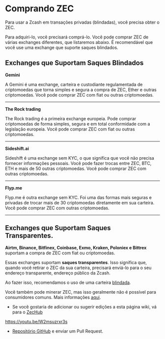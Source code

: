 # Comprando ZEC

Para usar a Zcash em transações privadas (blindadas), você precisa obter o ZEC.

Para adquiri-lo, você precisará comprá-lo. Você pode comprar ZEC de várias exchanges diferentes, que listaremos abaixo. É recomendável que você use uma exchange que suporte saques blindados.

## Exchanges que Suportam Saques Blindados

**Gemini**

A Gemini é uma exchange, carteira e custodiante regulamentada de criptomoedas que torna simples e segura a compra de ZEC, Ether e outras criptomoedas. Você pode comprar ZEC com fiat ou outras criptomoedas.

---

**The Rock trading**

The Rock trading é a primeira exchange europeia. Pode comprar criptomoedas de forma simples, segura e em total conformidade com a legislação europeia. Você pode comprar ZEC com fiat ou outras criptomoedas.

---

**Sideshift.ai**

Sideshift é uma exchange sem KYC, o que significa que você não precisa fornecer informações pessoais. Você pode fazer trocas entre ZEC, BTC, ETH e mais de 50 outras criptomoedas. Você pode comprar ZEC com outras criptomoedas.

---

**Flyp.me**

Flyp.me é outra exchange sem KYC. Foi uma das formas mais seguras e privadas de trocar mais de 30 criptomoedas diretamente em sua carteira. Você pode comprar ZEC com outras criptomoedas.

---

## Exchanges que Suportam Saques Transparentes.

**Airtm, Binance, Bitfinex, Coinbase, Exmo, Kraken, Poloniex e Bittrex** suportam a compra de ZEC com fiat ou criptomoedas.

Essas exchanges suportam **saques transparentes**. Isso significa que, quando você retirar o ZEC da sua carteira, precisará enviá-lo para o seu endereço transparente, endereço público da Zcash.

Ao fazer isso, recomendamos o uso de uma carteira [blindada](https://electriccoin.co/blog/new-releases-to-help-enable-zcash-shielded-by-default/). 

Você também pode minerar ZEC, mas isso geralmente não é possível para consumidores comuns. Mais informações [aqui](https://www.genesis-mining.com/zcash-mining-guide).

- Se você gostaria de adicionar ou sugerir edições a esta página wiki, vá para o [ZecHub](https://github.com/ZecHub/zechub/blob/main/site/usingzec/buyingzec.md) 


https://youtu.be/W2msuzrxr3s


- [Repositório GitHub](https://github.com/ZecHub/zechub/blob/main/site/usingzec/buyingzec.md) e enviar um Pull Request.

